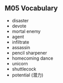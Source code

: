 ## M05 Vocabulary

- disaster
- devote
- mortal enemy
- agent
- infiltrate
- assassin
- pencil sharpener
- homecoming dance
- unicorn
- shuttlecock
- potential (潜力)